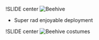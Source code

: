 !SLIDE center
![Beehive](/images/logo.png "Optional title")

* Super rad enjoyable deployment

!SLIDE center
![Beehive costumes](/images/costumes.jpg)
